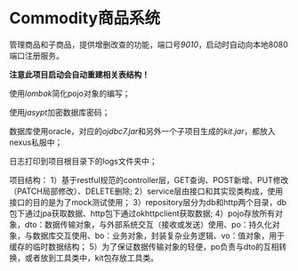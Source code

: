 # Commodity商品系统
管理商品和子商品，提供增删改查的功能，端口号*9010*，启动时自动向本地8080端口注册服务。

**注意此项目启动会自动重建相关表结构！**

使用*lombok*简化pojo对象的编写；

使用*jasypt*加密数据库密码；

数据库使用oracle，对应的*ojdbc7.jar*和另外一个子项目生成的*kit.jar*，都放入nexus私服中；

日志打印到项目根目录下的logs文件夹中；

项目结构：
1）基于restful规范的controller层，GET查询、POST新增、PUT修改（PATCH局部修改）、DELETE删除;
2）service层由接口和其实现类构成，使用接口的目的是为了mock测试使用；
3）repository层分为db和http两个目录，db包下通过jpa获取数据、http包下通过okhttpclient获取数据;
4）pojo存放所有对象，dto：数据传输对象，与外部系统交互（接收或发送）使用、po：持久化对象，与数据库交互使用、bo：业务对象，封装复杂业务逻辑、vo：值对象，用于缓存的临时数据结构；
5）为了保证数据传输对象的轻便，po负责与dto的互相转换，或者放到工具类中，kit包存放工具类。

